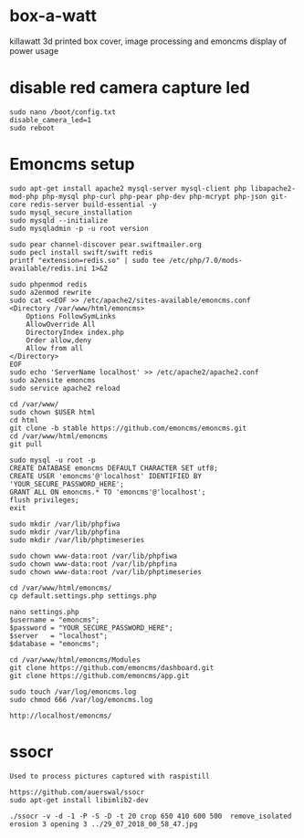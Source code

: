 # box-a-watt
killawatt 3d printed box cover, image processing and emoncms display of power usage

# disable red camera capture led

	sudo nano /boot/config.txt
	disable_camera_led=1
	sudo reboot

# Emoncms  setup

	sudo apt-get install apache2 mysql-server mysql-client php libapache2-mod-php php-mysql php-curl php-pear php-dev php-mcrypt php-json git-core redis-server build-essential -y
	sudo mysql_secure_installation
	sudo mysqld --initialize
	sudo mysqladmin -p -u root version

	sudo pear channel-discover pear.swiftmailer.org
	sudo pecl install swift/swift redis
	printf "extension=redis.so" | sudo tee /etc/php/7.0/mods-available/redis.ini 1>&2

	sudo phpenmod redis
	sudo a2enmod rewrite
	sudo cat <<EOF >> /etc/apache2/sites-available/emoncms.conf
	<Directory /var/www/html/emoncms>
	    Options FollowSymLinks
	    AllowOverride All
	    DirectoryIndex index.php
	    Order allow,deny
	    Allow from all
	</Directory>
	EOF
	sudo echo 'ServerName localhost' >> /etc/apache2/apache2.conf
	sudo a2ensite emoncms
	sudo service apache2 reload

	cd /var/www/
	sudo chown $USER html
	cd html
	git clone -b stable https://github.com/emoncms/emoncms.git
	cd /var/www/html/emoncms
	git pull

	sudo mysql -u root -p
	CREATE DATABASE emoncms DEFAULT CHARACTER SET utf8;
	CREATE USER 'emoncms'@'localhost' IDENTIFIED BY 'YOUR_SECURE_PASSWORD_HERE';
	GRANT ALL ON emoncms.* TO 'emoncms'@'localhost';
	flush privileges;
	exit

	sudo mkdir /var/lib/phpfiwa
	sudo mkdir /var/lib/phpfina
	sudo mkdir /var/lib/phptimeseries

	sudo chown www-data:root /var/lib/phpfiwa
	sudo chown www-data:root /var/lib/phpfina
	sudo chown www-data:root /var/lib/phptimeseries

	cd /var/www/html/emoncms/
	cp default.settings.php settings.php

	nano settings.php
	$username = "emoncms";
	$password = "YOUR_SECURE_PASSWORD_HERE";
	$server   = "localhost";
	$database = "emoncms";

	cd /var/www/html/emoncms/Modules
	git clone https://github.com/emoncms/dashboard.git
	git clone https://github.com/emoncms/app.git
	
	sudo touch /var/log/emoncms.log
	sudo chmod 666 /var/log/emoncms.log

	http://localhost/emoncms/

# ssocr

	Used to process pictures captured with raspistill

	https://github.com/auerswal/ssocr
	sudo apt-get install libimlib2-dev

 	./ssocr -v -d -1 -P -S -D -t 20 crop 650 410 600 500  remove_isolated erosion 3 opening 3 ../29_07_2018_00_58_47.jpg
